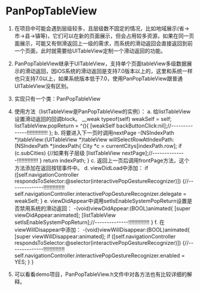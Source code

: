 # PanPopTableView
1. 在项目中可能会遇到层级较多，且层级数不固定的情况，比如地域展示(省->市->县->镇等)，它们可以在新的页面展示，但会占用较多资源，如果在同一页面展示，可能又有侧滑返回上一级的需求，而系统的滑动返回会直接返回到前一个页面，此时就需要给UITableView定制一个滑动返回的功能。

2. PanPopTableView继承于UITableView，支持单个页面tableView多级数据展示的滑动返回，因iOS系统的滑动返回是支持7.0版本以上的，这里和系统一样也只支持7.0以上，如果系统版本低于7.0，使用PanPopTableView跟普通UITableView没有区别。

3. 实现只有一个类：PanPopTableView

4. 使用方法（listTableView是PanPopTableView的实例）：
 a. 给listTableView设置滑动返回的回调block。
    __weak typeof(self) weakSelf = self;
    listTableView.popReturn = ^(){
        [weakSelf backButtonClick:nil];//--------------!!!!!!!!!!!!!!
    };
 b. 将要进入下一页时调用nextPage
-(NSIndexPath *)tableView:(UITableView *)tableView willSelectRowAtIndexPath:(NSIndexPath *)indexPath{
    City *c = currentCitys[indexPath.row];
    if (c.subCities) {//如果有子层级
        [listTableView nextPage];//--------------!!!!!!!!!!!!!!
    }
    return indexPath;
}
 c. 返回上一页后调用frontPage方法，这个方法添加在返回按钮事件中。
 d. viewDidLoad中添加：
    if ([self.navigationController respondsToSelector:@selector(interactivePopGestureRecognizer)]) {//--------------!!!!!!!!!!!!!!
        self.navigationController.interactivePopGestureRecognizer.delegate = weakSelf;
    }
 e. viewDidAppear中调用setIsEnableSystemPopReturn设置是否禁用系统的滑动返回：
-(void)viewDidAppear:(BOOL)animated{
    [super viewDidAppear:animated];
    [listTableView setIsEnableSystemPopReturn];//--------------!!!!!!!!!!!!!!
}
 f. 在viewWillDisappear中添加：
-(void)viewWillDisappear:(BOOL)animated{
    [super viewWillDisappear:animated];
    if ([self.navigationController respondsToSelector:@selector(interactivePopGestureRecognizer)]) {//--------------!!!!!!!!!!!!!!
        self.navigationController.interactivePopGestureRecognizer.enabled = YES;
    }
}

5. 可以看看demo项目，PanPopTableView.h文件中对各方法也有比较详细的解释。
